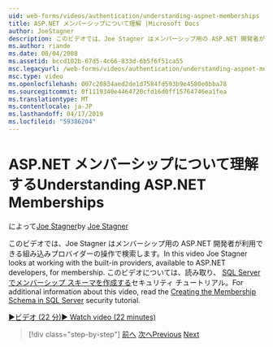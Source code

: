 ```yaml
---
uid: web-forms/videos/authentication/understanding-aspnet-memberships
title: ASP.NET メンバーシップについて理解 |Microsoft Docs
author: JoeStagner
description: このビデオでは、Joe Stagner はメンバーシップ用の ASP.NET 開発者が利用できる組み込みプロバイダーの操作で検索します。 詳細については、今月は.
ms.author: riande
ms.date: 08/04/2008
ms.assetid: bccd102b-67d5-4c66-833d-6b5f6f51ca55
msc.legacyurl: /web-forms/videos/authentication/understanding-aspnet-memberships
msc.type: video
ms.openlocfilehash: 007c20834aed2de1d7584fd593b9e4580e0bba78
ms.sourcegitcommit: 0f1119340e4464720cfd16d0ff15764746ea1fea
ms.translationtype: MT
ms.contentlocale: ja-JP
ms.lasthandoff: 04/17/2019
ms.locfileid: "59386204"
---
```

# <a name="understanding-aspnet-memberships"></a><span data-ttu-id="37aee-104">ASP.NET メンバーシップについて理解する</span><span class="sxs-lookup"><span data-stu-id="37aee-104">Understanding ASP.NET Memberships</span></span>

<span data-ttu-id="37aee-105">によって[Joe Stagner](https://github.com/JoeStagner)</span><span class="sxs-lookup"><span data-stu-id="37aee-105">by [Joe Stagner](https://github.com/JoeStagner)</span></span>

<span data-ttu-id="37aee-106">このビデオでは、Joe Stagner はメンバーシップ用の ASP.NET 開発者が利用できる組み込みプロバイダーの操作で検索します。</span><span class="sxs-lookup"><span data-stu-id="37aee-106">In this video Joe Stagner looks at working with the built-in providers, available to ASP.NET developers, for membership.</span></span> <span data-ttu-id="37aee-107">このビデオについては、読み取り、 [SQL Server でメンバーシップ スキーマを作成する](../../overview/older-versions-security/membership/creating-the-membership-schema-in-sql-server-vb.md)セキュリティ チュートリアル。</span><span class="sxs-lookup"><span data-stu-id="37aee-107">For additional information about this video, read the [Creating the Membership Schema in SQL Server](../../overview/older-versions-security/membership/creating-the-membership-schema-in-sql-server-vb.md) security tutorial.</span></span>

[<span data-ttu-id="37aee-108">&#9654;ビデオ (22 分)</span><span class="sxs-lookup"><span data-stu-id="37aee-108">&#9654; Watch video (22 minutes)</span></span>](https://channel9.msdn.com/Blogs/ASP-NET-Site-Videos/understanding-aspnet-memberships)

> [!div class="step-by-step"]
> <span data-ttu-id="37aee-109">[前へ](use-custom-principal-objects.md)
> [次へ](configuring-sql-to-work-with-membership-schemas.md)</span><span class="sxs-lookup"><span data-stu-id="37aee-109">[Previous](use-custom-principal-objects.md)
[Next](configuring-sql-to-work-with-membership-schemas.md)</span></span>
